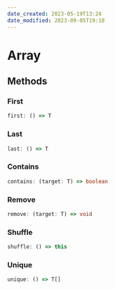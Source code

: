 ```yaml
---
date_created: 2023-05-19T13:24
date_modified: 2023-09-05T19:18
---
```

# Array

## Methods

### First

```ts
first: () => T
```

### Last

```ts
last: () => T
```

### Contains

```ts
contains: (target: T) => boolean
```

### Remove

```ts
remove: (target: T) => void
```

### Shuffle

```ts
shuffle: () => this
```

### Unique

```ts
unique: () => T[]
```
